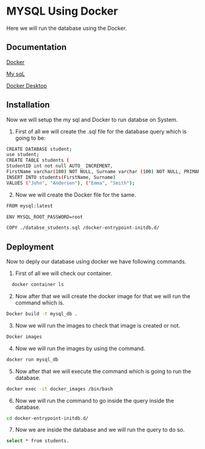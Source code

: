 
# MYSQL Using Docker

Here we will run the database using the Docker.




## Documentation

[Docker](https://docs.docker.com/)

[My sqL](https://dev.mysql.com/doc/)

[Docker Desktop](https://www.docker.com/products/docker-desktop/)




## Installation

Now we will setup the my sql and Docker to run databse on System.

1. First of all we will create the .sql file for the database query which is going to be:

```bash
CREATE DATABASE student;
use student;
CREATE TABLE students (
StudentID int not null AUTO_ INCREMENT,
FirstName varchar(100) NOT NULL, Surname varchar (100) NOT NULL, PRIMARY KEY (StudentID)
INSERT INTO students(FirstName, Surname)
VALUES ("John", "Andersen"), ("Emma", "Smith");
```

2. Now we will create the Docker file for the same.

```bash
FROM mysql:latest

ENV MYSQL_ROOT_PASSWORD=root

COPY ./databse_students.sql /docker-entrypoint-initdb.d/
```
    
## Deployment

Now to deply our database using docker we have following commands.

1. First of all we will check our container.

```bash
  docker container ls
```

2. Now after that we will create the docker image for that we will run the command which is.

```bash
Docker build -t mysql_db .
```
3. Now we will run the images to check that image is created or not.

```bash
Docker images
```

4. Now we will run the images by using the command.

```bash
docker run mysql_db
```

5. Now after that we will execute the command which is going to run the database.

```bash
docker exec -it docker_images /bin/bash
```

6. Now we will run the command to go inside the query inside the database.

```bash
cd docker-entrypoint-initdb.d/
```

7. Now we are inside the database and we will run the query to do so.

```bash
select * from students.
```


